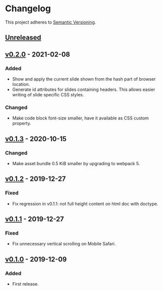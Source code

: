 # Changelog

This project adheres to [Semantic Versioning].

## [Unreleased]

## [v0.2.0] - 2021-02-08

### Added

* Show and apply the current slide shown from the hash part of browser
  location.
* Generate id attributes for slides containing headers. This allows
  easier writing of slide specific CSS styles.

### Changed

* Make code block font-size smaller, have it available as CSS custom
  property.

## [v0.1.3] - 2020-10-15

### Changed

* Make asset bundle 0.5 KiB smaller by upgrading to webpack 5.

## [v0.1.2] - 2019-12-27

### Fixed

* Fix regression in v0.1.1: not full height content on html doc with
  doctype.

## [v0.1.1] - 2019-12-27

### Fixed

* Fix unnecessary vertical scrolling on Mobile Safari.

## [v0.1.0] - 2019-12-09

### Added

* First release.

[Semantic Versioning]: https://semver.org/spec/v2.0.0.html
[Unreleased]: https://github.com/tkareine/hackers-tiny-slide-deck/compare/v0.2.0...HEAD
[v0.2.0]: https://github.com/tkareine/hackers-tiny-slide-deck/compare/v0.1.3...v0.2.0
[v0.1.3]: https://github.com/tkareine/hackers-tiny-slide-deck/compare/v0.1.2...v0.1.3
[v0.1.2]: https://github.com/tkareine/hackers-tiny-slide-deck/compare/v0.1.1...v0.1.2
[v0.1.1]: https://github.com/tkareine/hackers-tiny-slide-deck/compare/v0.1.0...v0.1.1
[v0.1.0]: https://github.com/tkareine/hackers-tiny-slide-deck/releases/tag/v0.1.0
